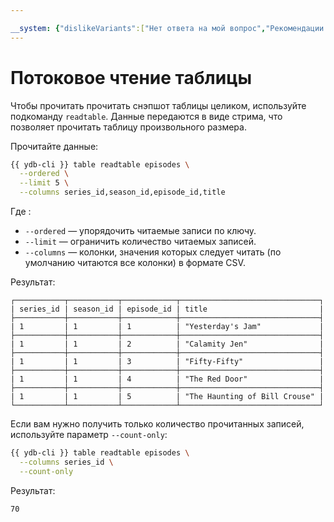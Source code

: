 ```yaml
---

__system: {"dislikeVariants":["Нет ответа на мой вопрос","Рекомендации не помогли","Содержание не соответствует заголовку","Другое"]}
---
```

# Потоковое чтение таблицы

Чтобы прочитать прочитать снэпшот таблицы целиком, используйте подкоманду `readtable`. Данные передаются в виде стрима, что позволяет прочитать таблицу произвольного размера.

Прочитайте данные:

```bash
{{ ydb-cli }} table readtable episodes \
  --ordered \
  --limit 5 \
  --columns series_id,season_id,episode_id,title
```

Где :

* `--ordered` — упорядочить читаемые записи по ключу.
* `--limit` — ограничить количество читаемых записей.
* `--columns` — колонки, значения которых следует читать (по умолчанию читаются все колонки) в формате CSV.

Результат:

```text
┌───────────┬───────────┬────────────┬───────────────────────────────┐
| series_id | season_id | episode_id | title                         |
├───────────┼───────────┼────────────┼───────────────────────────────┤
| 1         | 1         | 1          | "Yesterday's Jam"             |
├───────────┼───────────┼────────────┼───────────────────────────────┤
| 1         | 1         | 2          | "Calamity Jen"                |
├───────────┼───────────┼────────────┼───────────────────────────────┤
| 1         | 1         | 3          | "Fifty-Fifty"                 |
├───────────┼───────────┼────────────┼───────────────────────────────┤
| 1         | 1         | 4          | "The Red Door"                |
├───────────┼───────────┼────────────┼───────────────────────────────┤
| 1         | 1         | 5          | "The Haunting of Bill Crouse" |
└───────────┴───────────┴────────────┴───────────────────────────────┘
```

Если вам нужно получить только количество прочитанных записей, используйте параметр `--count-only`:

```bash
{{ ydb-cli }} table readtable episodes \
  --columns series_id \
  --count-only
```

Результат:

```text
70
```
